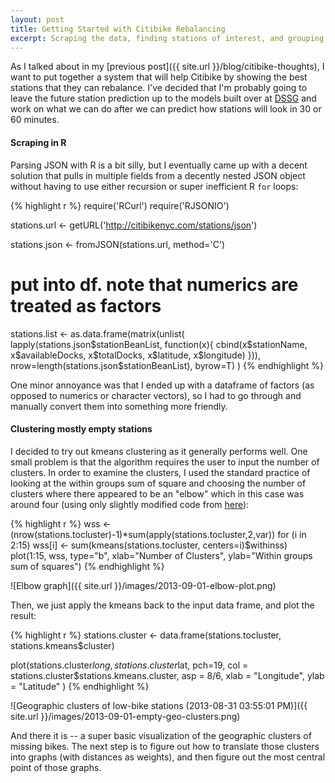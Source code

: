 ```yaml
---
layout: post
title: Getting Started with Citibike Rebalancing
excerpt: Scraping the data, finding stations of interest, and grouping them with R.
---
```


As I talked about in my [previous post]({{ site.url }}/blog/citibike-thoughts), I want to put together a system that will help Citibike by showing the best stations that they can rebalance. I've decided that I'm probably going to leave the future station prediction up to the models built over at [DSSG](https://github.com/dssg/bikeshare) and work on what we can do after we can predict how stations will look in 30 or 60 minutes.

#### Scraping in R

Parsing JSON with R is a bit silly, but I eventually came up with a decent solution that pulls in multiple fields from a decently nested JSON object without having to use either recursion or super inefficient R `for` loops:

{% highlight r %}
require('RCurl')
require('RJSONIO')

stations.url <- getURL('http://citibikenyc.com/stations/json')

stations.json <- fromJSON(stations.url, method='C')

# put into df. note that numerics are treated as factors
stations.list <- as.data.frame(matrix(unlist(
  lapply(stations.json$stationBeanList, function(x){
    cbind(x$stationName, x$availableDocks, x$totalDocks, x$latitude, x$longitude)
    })), nrow=length(stations.json$stationBeanList), byrow=T)
  )
{% endhighlight %}

One minor annoyance was that I ended up with a dataframe of factors (as opposed to numerics or character vectors), so I had to go through and manually convert them into something more friendly.

#### Clustering mostly empty stations

I decided to try out kmeans clustering as it generally performs well. One small problem is that the algorithm requires the user to input the number of clusters. In order to examine the clusters, I used the standard practice of looking at the within groups sum of square and choosing the number of clusters where there appeared to be an "elbow" which in this case was around four (using only slightly modified code from [here](http://www.statmethods.net/advstats/cluster.html)):

{% highlight r %}
wss <- (nrow(stations.tocluster)-1)*sum(apply(stations.tocluster,2,var))
for (i in 2:15) wss[i] <- sum(kmeans(stations.tocluster,
                                     centers=i)$withinss)
plot(1:15, wss, type="b", xlab="Number of Clusters",
     ylab="Within groups sum of squares")
{% endhighlight %}

![Elbow graph]({{ site.url }}/images/2013-09-01-elbow-plot.png)

Then, we just apply the kmeans back to the input data frame, and plot the result:

{% highlight r %}
stations.cluster <- data.frame(stations.tocluster, stations.kmeans$cluster)

plot(stations.cluster$long, stations.cluster$lat, pch=19,
     col = stations.cluster$stations.kmeans.cluster,
     asp = 8/6,
     xlab = "Longitude",
     ylab = "Latitude"
)
{% endhighlight %}

![Geographic clusters of low-bike stations (2013-08-31 03:55:01 PM)]({{ site.url }}/images/2013-09-01-empty-geo-clusters.png)

And there it is -- a super basic visualization of the geographic clusters of missing bikes. The next step is to figure out how to translate those clusters into graphs (with distances as weights), and then figure out the most central point of those graphs.
